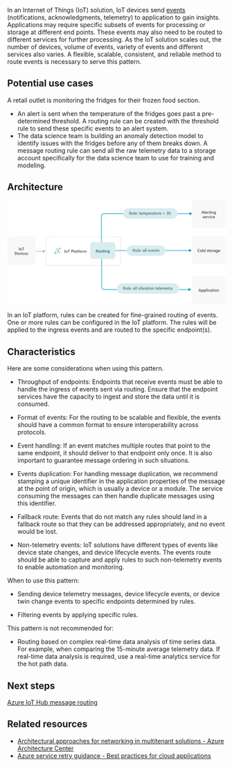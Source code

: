 In an Internet of Things (IoT) solution, IoT devices send [events](./introduction-to-solutions.yml#events) (notifications, acknowledgments, telemetry) to application to gain insights. Applications may require specific subsets of events for processing or storage at different end points. These events may also need to be routed to different services for further processing. As the IoT solution scales out, the number of devices, volume of events, variety of events and different services also varies. A flexible, scalable, consistent, and reliable method to route events is necessary to serve this pattern.

## Potential use cases

A retail outlet is monitoring the fridges for their frozen food section.

- An alert is sent when the temperature of the fridges goes past a pre-determined threshold. A routing rule can be created with the threshold rule to send these specific events to an alert system.
- The data science team is building an anomaly detection model to identify issues with the fridges before any of them breaks down. A message routing rule can send all the raw telemetry data to a storage account specifically for the data science team to use for training and modeling.

## Architecture

![Architecture diagram illustrating use of rules to route events to different Azure services](media/event-routing.svg)

In an IoT platform, rules can be created for fine-grained routing of events. One or more rules can be configured in the IoT platform. The rules will be applied to the ingress events and are routed to the specific endpoint(s).

## Characteristics

Here are some considerations when using this pattern.

- Throughput of endpoints: Endpoints that receive events must be able to handle the ingress of events sent via routing. Ensure that the endpoint services have the capacity to ingest and store the data until it is consumed.

- Format of events: For the routing to be scalable and flexible, the events should have a common format to ensure interoperability across protocols.

- Event handling: If an event matches multiple routes that point to the same endpoint, it should deliver to that endpoint only once. It is also important to guarantee message ordering in such situations.

- Events duplication: For handling message duplication, we recommend stamping a unique identifier in the application properties of the message at the point of origin, which is usually a device or a module. The service consuming the messages can then handle duplicate messages using this identifier.

- Fallback route: Events that do not match any rules should land in a fallback route so that they can be addressed appropriately, and no event would be lost.

- Non-telemetry events: IoT solutions have different types of events like device state changes, and device lifecycle events. The events route should be able to capture and apply rules to such non-telemetry events to enable automation and monitoring.

When to use this pattern:

- Sending device telemetry messages, device lifecycle events, or device twin change events to specific endpoints determined by rules.

- Filtering events by applying specific rules.

This pattern is not recommended for:

- Routing based on complex real-time data analysis of time series data. For example, when comparing the 15-minute average telemetry data. If real-time data analysis is required, use a real-time analytics service for the hot path data.

## Next steps

[Azure IoT Hub message routing](/azure/iot-hub/iot-hub-devguide-messages-d2c)

## Related resources

- [Architectural approaches for networking in multitenant solutions - Azure Architecture Center](/azure/architecture/guide/multitenant/approaches/networking)
- [Azure service retry guidance - Best practices for cloud applications](/azure/architecture/best-practices/retry-service-specific)
